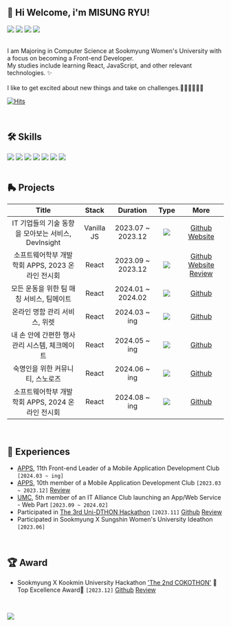 ## 👋 Hi Welcome, i'm MISUNG RYU!

<div>
<a href="https://www.linkedin.com/in/misungdev/" target="_blank"><img src="https://img.shields.io/badge/Linkedin-0A66C2?style=flat-square&logo=linkedin&logoColor=white"/></a>
<a href="https://ryumii.hashnode.dev/" target="_blank"><img src="https://img.shields.io/badge/Tech Blog-2962FF?style=flat-square&logo=hashnode&logoColor=white"/></a>
<a href="https://www.instagram.com/ryumnii/" target="_blank"><img src="https://img.shields.io/badge/Instagram-E4405F?style=flat-square&logo=Instagram&logoColor=white"/></a>
<a href="mailto: misung.dev@gmail.com" target="_blank"><img src="https://img.shields.io/badge/misung.dev@gmail.com-EA4335?style=flat-square&logo=Gmail&logoColor=white"/></a>

</div>

<br>

<p>
I am Majoring in Computer Science at Sookmyung Women's University with a focus on becoming a Front-end Developer. <br/>
My studies include learning React, JavaScript, and other relevant technologies. ✨ <br/><br/>
I like to get excited about new things and take on challenges.🏄🏻‍♀️🍨🔭🥊
</p>

[![Hits](https://hits.seeyoufarm.com/api/count/incr/badge.svg?url=https%3A%2F%2Fgithub.com%2Fmisung-dev&count_bg=%23A4D8F2&title_bg=%23555555&icon=github.svg&icon_color=%23E7E7E7&title=hits&edge_flat=true)](https://hits.seeyoufarm.com)

<br>

## 🛠 Skills

<div>
<img src="https://img.shields.io/badge/HTML5-E34F26?style=flat-square&logo=HTML5&logoColor=white"/>
<img src="https://img.shields.io/badge/CSS3-F68212?style=flat-square&logo=CSS3&logoColor=white"/>
<img src="https://img.shields.io/badge/JavaScript-F7DF1E?style=flat-square&logo=JavaScript&logoColor=white"/>
<img src="https://img.shields.io/badge/React-61DAFB?style=flat-square&logo=React&logoColor=white"/>
<img src="https://img.shields.io/badge/Python-3776AB?style=flat-square&logo=Python&logoColor=white"/>
<img src="https://img.shields.io/badge/SCSS-CC6699?style=flat-square&logo=Sass&logoColor=white"/>
<img src="https://img.shields.io/badge/StyledComponents/Emotion-DB7093?style=flat-square&logo=Styled-components&logoColor=white"/>

</div>

<br>

## 🛼 Projects

|                        Title                        |   Stack    |     Duration      |                            Type                            |                                                                                         More                                                                                         |
| :-------------------------------------------------: | :--------: | :---------------: | :--------------------------------------------------------: | :----------------------------------------------------------------------------------------------------------------------------------------------------------------------------------: |
| IT 기업들의 기술 동향을 모아보는 서비스, DevInsight | Vanilla JS | 2023.07 ~ 2023.12 | <img src="https://img.shields.io/badge/-Individual-pink"/> |                                       [Github](https://github.com/misung-dev/2023-DevInsight) [Website](https://2023-dev-insight.vercel.app/)                                        |
|  소프트웨어학부 개발 학회 APPS, 2023 온라인 전시회  |   React    | 2023.09 ~ 2023.12 |    <img src="https://img.shields.io/badge/-Team-pink"/>    | [Github](https://github.com/APPS-sookmyung/2023-APPS-Exhibition-Webpage) [Website](https://2023-apps-exhibition-webpage.vercel.app/) [Review](https://ryumii.hashnode.dev/2023-apps) |
|      모든 운동을 위한 팀 매칭 서비스, 팀메이트      |   React    | 2024.01 ~ 2024.02 |    <img src="https://img.shields.io/badge/-Team-pink"/>    |                                                                 [Github](https://github.com/TiimMate/TeamMateClient)                                                                 |
|            온라인 명함 관리 서비스, 위렛            |   React    |   2024.03 ~ ing   |    <img src="https://img.shields.io/badge/-Team-pink"/>    |                                                            [Github](https://github.com/APPS-sookmyung/2024-WELLET-client)                                                            |
|   내 손 안에 간편한 행사 관리 시스템, 체크메이트    |   React    |   2024.05 ~ ing   |    <img src="https://img.shields.io/badge/-Team-pink"/>    |                                                          [Github](https://github.com/CheckMate-sookmyung/CheckMate-client)                                                           |
|          숙명인을 위한 커뮤니티, 스노로즈           |   React    |   2024.06 ~ ing   |    <img src="https://img.shields.io/badge/-Team-pink"/>    |                                                               [Github](https://github.com/snorose/snorose-front-react)                                                               |
|  소프트웨어학부 개발 학회 APPS, 2024 온라인 전시회  |   React    |   2024.08 ~ ing   |    <img src="https://img.shields.io/badge/-Team-pink"/>    |                                                       [Github](https://github.com/APPS-sookmyung/2024-APPS-Exhibition-Webpage)                                                       |

<br>

## 🎢 Experiences

- <a href="https://github.com/APPS-sookmyung">APPS</a>, 11th Front-end Leader of a Mobile Application Development Club `[2024.03 ~ ing]`
- <a href="https://github.com/APPS-sookmyung">APPS</a>, 10th member of a Mobile Application Development Club `[2023.03 ~ 2023.12]` [Review](https://ryumii.hashnode.dev/w2ajoqzof0g7ju5wrfslbeg6rcc67ccio2vme2ajcdsijjro4wg)
- <a href="https://github.com/UMC-SMWU">UMC</a>, 5th member of an IT Alliance Club launching an App/Web Service - Web Part `[2023.09 ~ 2024.02]`
- Participated in <a href="https://www.instagram.com/2023_unid_official/">The 3rd Uni-DTHON Hackathon</a> `[2023.11]` [Github](https://github.com/UniD3-Hackathon-Team4/barokey) [Review](https://ryumii.hashnode.dev/3-uni-dthon)
- Participated in Sookmyung X Sungshin Women's University Ideathon `[2023.06]`

<br>

## 🏆 Award

- Sookmyung X Kookmin University Hackathon <a href='https://cuboid-pipe-5a7.notion.site/2-COKOTHON-2023-4eb9005f434744fe9d0ba53e3b82c91e'>'The 2nd COKOTHON'</a> 🏅Top Excellence Award🏅 `[2023.12]` [Github](https://github.com/cokothon-team7/PicPuzzle-client) [Review](https://ryumii.hashnode.dev/2-cokothon-2023)

<br>

![](./profile-3d-contrib/profile-night-rainbow.svg)

<br>

